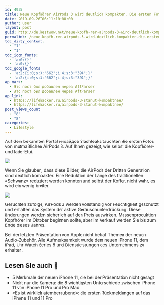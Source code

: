 ```yaml
---
id: 4955
title: Neue Kopfhörer AirPods 3 wird deutlich kompakter. Die ersten Fotos
date: 2019-09-26T06:11:10+00:00
author: user
layout: post
guid: http://de.bestwow.net/neue-kopfh-rer-airpods-3-wird-deutlich-kompakter-die-ersten-fotos/
permalink: /neue-kopfh-rer-airpods-3-wird-deutlich-kompakter-die-ersten-fotos/
tdc_dirty_content:
  - "1"
  - "1"
tdc_icon_fonts:
  - 'a:0:{}'
  - 'a:0:{}'
tdc_google_fonts:
  - 'a:2:{i:0;s:3:"662";i:4;s:3:"394";}'
  - 'a:2:{i:0;s:3:"662";i:4;s:3:"394";}'
ap_mark:
  - Это пост был добавлен через AftParser
  - Это пост был добавлен через AftParser
ap_link:
  - https://lifehacker.ru/airpods-3-stanut-kompaktnee/
  - https://lifehacker.ru/airpods-3-stanut-kompaktnee/
post_views_count:
  - "8"
  - "8"
categories:
  - Lifestyle
---
```

Auf dem bekannten Portal инсайдов Slashleaks tauchten die ersten Fotos von mutmaßlichen AirPods 3. Auf Ihnen gezeigt, wie selbst die Kopfhörer-und lade-Etui.

![](http://de.bestwow.net/wp-content/uploads/2019/09/novye-naushniki-airpods-3-stanut-zametno-kompaktnee-poyavilis-pervye-foto-1.jpg) 

Wenn Sie glauben, dass diese Bilder, die AirPods der Dritten Generation sind deutlich kompakter. Eine Reduktion der Länge des traditionellen «Schwanz» reduziert werden konnten und selbst der Koffer, nicht wahr, es wird ein wenig breiter.

![](http://de.bestwow.net/wp-content/uploads/2019/09/novye-naushniki-airpods-3-stanut-zametno-kompaktnee-poyavilis-pervye-foto-2.jpg) 

Gerüchten zufolge, AirPods 3 werden vollständig vor Feuchtigkeit geschützt und erhalten das System der aktive Geräuschunterdrückung. Diese änderungen werden sicherlich auf den Preis auswirken. Massenproduktion Kopfhörer im Oktober beginnen sollte, aber im Verkauf werden Sie bis zum Ende dieses Jahres.

Bei der letzten Präsentation von Apple nicht betraf Themen der neuen Audio-Zubehör. Alle Aufmerksamkeit wurde dem neuen iPhone 11, dem iPad, Uhr Watch Series 5 und Dienstleistungen des Unternehmens zu erhalten.

<div>
  <h2 class="read-also__title">
    <span>Lesen Sie auch</span> <span>🧐 </span>
  </h2>
  
  <ul class="read-also__list">
    <li>
      5 Merkmale der neuen iPhone 11, die bei der Präsentation nicht gesagt
    </li>
    <li>
      Nicht nur die Kamera: die 8 wichtigsten Unterschiede zwischen iPhone 11 von iPhone 11 Pro und Pro Max
    </li>
    <li>
      «Es ist wirklich atemberaubend»: die ersten Rückmeldungen auf das iPhone 11 und 11 Pro
    </li>
  </ul>
</div>